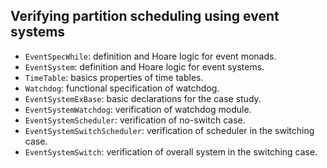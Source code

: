 ## Verifying partition scheduling using event systems

* ```EventSpecWhile```: definition and Hoare logic for event monads.
* ```EventSystem```: definition and Hoare logic for event systems.
* ```TimeTable```: basics properties of time tables.
* ```Watchdog```: functional specification of watchdog.
* ```EventSystemExBase```: basic declarations for the case study.
* ```EventSystemWatchdog```: verification of watchdog module.
* ```EventSystemScheduler```: verification of no-switch case.
* ```EventSystemSwitchScheduler```: verification of scheduler in the switching case.
* ```EventSystemSwitch```: verification of overall system in the switching case.
